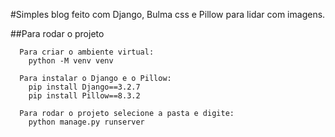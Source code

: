 #Simples blog feito com Django, Bulma css e Pillow para lidar com imagens.

##Para rodar o projeto
```
  Para criar o ambiente virtual:
    python -M venv venv 

  Para instalar o Django e o Pillow:
    pip install Django==3.2.7 
    pip install Pillow==8.3.2
    
  Para rodar o projeto selecione a pasta e digite:
    python manage.py runserver
 ```
